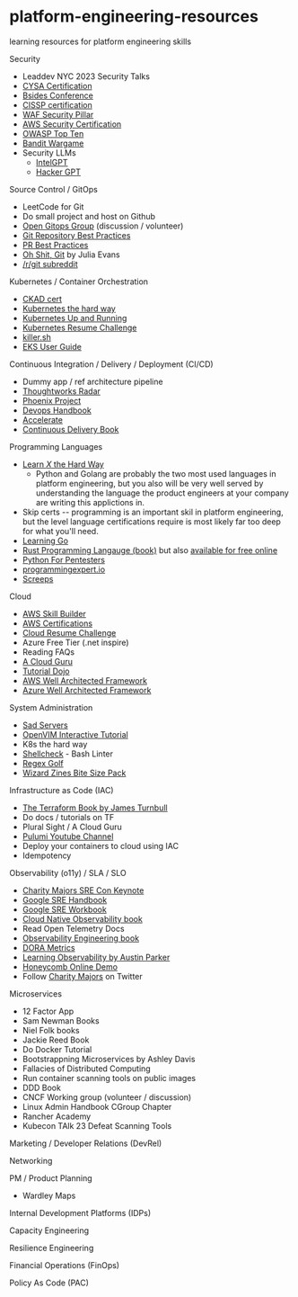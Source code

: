 # platform-engineering-resources
learning resources for platform engineering skills

Security
* Leaddev NYC 2023 Security Talks
* [CYSA Certification](https://www.comptia.org/certifications/cybersecurity-analyst)
* [Bsides Conference](https://infosec-conferences.com/event-series/bsides/)
* [CISSP certification](https://www.isc2.org/certifications/cissp)
* [WAF Security Pillar](https://docs.aws.amazon.com/wellarchitected/latest/security-pillar/welcome.html)
* [AWS Security Certification](https://aws.amazon.com/certification/certified-security-specialty/)
* [OWASP Top Ten](https://owasp.org/www-project-top-ten/)
* [Bandit Wargame](https://overthewire.org/wargames/bandit/)
* Security LLMs
   * [IntelGPT](https://github.com/phishing-hunter/intelgpt)
   * [Hacker GPT](https://github.com/Hacker-GPT/HackerGPT-2.0)

Source Control / GitOps
* LeetCode for Git
* Do small project and host on Github
* [Open Gitops Group](https://opengitops.dev/get-involved) (discussion / volunteer)
* [Git Repository Best Practices](https://docs.github.com/en/repositories/creating-and-managing-repositories/best-practices-for-repositories)
* [PR Best Practices](https://docs.github.com/en/pull-requests/collaborating-with-pull-requests/getting-started/best-practices-for-pull-requests)
* [Oh Shit, Git](https://wizardzines.com/zines/oh-shit-git/) by Julia Evans
* [/r/git subreddit](https://www.reddit.com/r/git/)

Kubernetes / Container Orchestration
* [CKAD cert](https://training.linuxfoundation.org/certification/certified-kubernetes-application-developer-ckad/)
* [Kubernetes the hard way](https://github.com/kelseyhightower/kubernetes-the-hard-way)
* [Kubernetes Up and Running](https://www.oreilly.com/library/view/kubernetes-up-and/9781491935668/)
* [Kubernetes Resume Challenge](https://cloudresumechallenge.dev/docs/extensions/kubernetes-challenge/)
* [killer.sh](https://killer.sh)
* [EKS User Guide](https://docs.aws.amazon.com/eks/latest/userguide/what-is-eks.html)

Continuous Integration / Delivery / Deployment (CI/CD)
* Dummy app / ref architecture pipeline
* [Thoughtworks Radar](https://www.thoughtworks.com/radar)
* [Phoenix Project](https://itrevolution.com/product/the-phoenix-project/)
* [Devops Handbook](https://itrevolution.com/product/the-devops-handbook-second-edition/)
* [Accelerate](https://itrevolution.com/product/accelerate/)
* [Continuous Delivery Book](https://www.amazon.com/Continuous-Delivery-Deployment-Automation-Addison-Wesley/dp/0321601912)

Programming Languages
* [Learn _X_ the Hard Way](https://learncodethehardway.org/)
    * Python and Golang are probably the two most used languages in platform engineering, but you also will be very well served by understanding the language the product engineers at your company are writing this applictions in.
* Skip certs -- programming is an important skil in platform engineering, but the level language certifications require is most likely far too deep for what you'll need.
* [Learning Go](https://www.oreilly.com/library/view/learning-go/9781492077206/)
* [Rust Programming Langauge (book)](https://nostarch.com/rust-programming-language-2nd-edition) but also [available for free online](https://doc.rust-lang.org/book/ch00-00-introduction.html)
* [Python For Pentesters](https://www.pentesteracademy.com/course?id=1)
* [programmingexpert.io](https://www.programmingexpert.io/product)
* [Screeps](https://screeps.com/)

Cloud
* [AWS Skill Builder](https://skillbuilder.aws/)
* [AWS Certifications](https://aws.amazon.com/certification/)
* [Cloud Resume Challenge](https://cloudresumechallenge.dev/)
* Azure Free Tier (.net inspire)
* Reading FAQs
* [A Cloud Guru](https://www.pluralsight.com/cloud-guru)
* [Tutorial Dojo](https://tutorialsdojo.com/)
* [AWS Well Architected Framework](https://aws.amazon.com/architecture/well-architected/)
* [Azure Well Architected Framework](https://learn.microsoft.com/en-us/azure/well-architected/)

System Administration
* [Sad Servers](https://sadservers.com/)
* [OpenVIM Interactive Tutorial](https://www.openvim.com/)
* K8s the hard way
* [Shellcheck](https://github.com/koalaman/shellcheck) - Bash Linter
* [Regex Golf](https://alf.nu/RegexGolf?world=regex&level=r00)
* [Wizard Zines Bite Size Pack](https://wizardzines.com/zines/bite-size-pack/)

Infrastructure as Code (IAC)
* [The Terraform Book by James Turnbull](https://terraformbook.com/)
* Do docs / tutorials on TF
* Plural Sight / A Cloud Guru
* [Pulumi Youtube Channel](https://www.youtube.com/channel/UC2Dhyn4Ev52YSbcpfnfP0Mw)
* Deploy your containers to cloud using IAC
* Idempotency

Observability (o11y) / SLA / SLO
* [Charity Majors SRE Con Keynote](https://www.usenix.org/conference/srecon24americas/presentation/majors-plenary)
* [Google SRE Handbook](https://sre.google/sre-book/table-of-contents/)
* [Google SRE Workbook](https://sre.google/workbook/table-of-contents/)
* [Cloud Native Observability book](https://www.oreilly.com/library/view/cloud-native-observability-with/9781801077705/) 
* Read Open Telemetry Docs
* [Observability Engineering book](https://www.oreilly.com/library/view/observability-engineering/9781492076438/)
* [DORA Metrics](https://cloud.google.com/blog/products/devops-sre/using-the-four-keys-to-measure-your-devops-performance)
* [Learning Observability by Austin Parker](https://www.oreilly.com/library/view/learning-opentelemetry/9781098147174/)
* [Honeycomb Online Demo](https://www.honeycomb.io/sandbox)
* Follow [Charity Majors](https://twitter.com/mipsytipsy/) on Twitter

Microservices
* 12 Factor App
* Sam Newman Books
* Niel Folk books
* Jackie Reed Book
* Do Docker Tutorial
* Bootstrappning Microservices by Ashley Davis
* Fallacies of Distributed Computing
* Run container scanning tools on public images
* DDD Book
* CNCF Working group (volunteer / discussion)
* Linux Admin Handbook CGroup Chapter
* Rancher Academy
* Kubecon TAlk 23 Defeat Scanning Tools

Marketing / Developer Relations (DevRel)

Networking

PM / Product Planning
* Wardley Maps

Internal Development Platforms (IDPs)

Capacity Engineering

Resilience Engineering

Financial Operations (FinOps)

Policy As Code (PAC)


